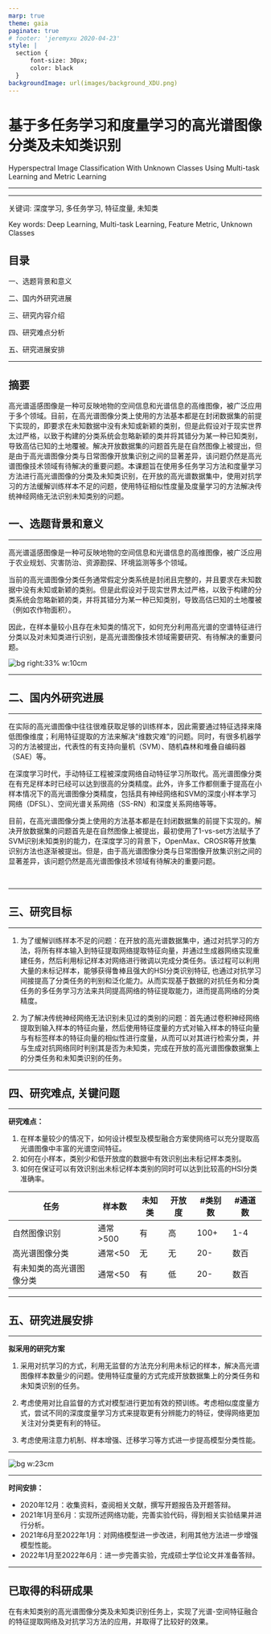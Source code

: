 ```yaml
---
marp: true
theme: gaia
paginate: true
# footer: 'jeremyxu 2020-04-23'
style: |
  section {
      font-size: 30px;
      color: black
  }
backgroundImage: url(images/background_XDU.png)
---
```

<!-- 字体设置 -->
<!-- <style>
section {
  font-family: 'Times New Roman', serif !important;
}
</style> -->

<!-- <style>
section {
  font-family: 'Microsoft YaHei', 'Times'， 'SimHei', sans-serif;
}
</style> -->

<style>
section {
  font-family: 'Microsoft YaHei', 'Times', sans-serif;
}
</style>

<!-- 
_backgroundImage: url(https://cdn.jsdelivr.net/gh/sunqinghu/PicRepo/img/2020/background_head.png)
_class: lead
_paginate: false -->

<style scoped>
section {
    font-size: 30px;
}
</style>
# 基于多任务学习和度量学习的高光谱图像分类及未知类识别

<!--基于度量学习和GAN的有未知类别的高光谱图像分类-->

<!--基于多任务学习和度量学习的现实世界中的高光谱图像分类-->

Hyperspectral Image Classification With Unknown Classes Using Multi-task Learning and Metric Learning

<!--Few-Shot Hyperspectral Image Classification With Unknown Classes Using Multitask Deep Learning-->

---
<!-- _class: lead 
_paginate: false -->

<style scoped>
section {
    text-align: left;
    font-size: 35px;
}
</style>
---

关键词: 深度学习, 多任务学习, 特征度量, 未知类

Key words: Deep Learning, Multi-task Learning,  Feature Metric, Unknown Classes

## 目录

 一、选题背景和意义

 二、国内外研究进展

 三、研究内容介绍

 四、研究难点分析

 五、研究进展安排

---
<!-- 
_class: lead gaia
_paginate: false
_color: black -->

<style scoped>
section {
    font-size: 30px;
}
</style>
## 摘要

高光谱遥感图像是一种可反映地物的空间信息和光谱信息的高维图像，被广泛应用于多个领域。目前，在高光谱图像分类上使用的方法基本都是在封闭数据集的前提下实现的，即要求在未知数据中没有未知或新颖的类别，但是此假设对于现实世界太过严格，以致于构建的分类系统会忽略新颖的类并将其错分为某一种已知类别，导致高估已知的土地覆被。解决开放数据集的问题首先是在自然图像上被提出，但是由于高光谱图像分类与日常图像开放集识别之间的显著差异，该问题仍然是高光谱图像技术领域有待解决的重要问题。本课题旨在使用多任务学习方法和度量学习方法进行高光谱图像的分类及未知类识别，在开放的高光谱数据集中，使用对抗学习的方法缓解训练样本不足的问题，使用特征相似性度量及度量学习的方法解决传统神经网络无法识别未知类别的问题。



## 一、选题背景和意义

------

高光谱遥感图像是一种可反映地物的空间信息和光谱信息的高维图像，被广泛应用于农业规划、灾害防治、资源勘探、环境监测等多个领域。

当前的高光谱图像分类任务通常假定分类系统是封闭且完整的，并且要求在未知数据中没有未知或新颖的类别。但是此假设对于现实世界太过严格，以致于构建的分类系统会忽略新颖的类，并将其错分为某一种已知类别，导致高估已知的土地覆被（例如农作物面积）。

因此，在样本量较小且存在未知类的情况下，如何充分利用高光谱的空谱特征进行分类以及对未知类进行识别，是高光谱图像技术领域需要研究、有待解决的重要问题。

![bg right:33% w:10cm](https://cdn.jsdelivr.net/gh/sunqinghu/PicRepo/img/2020/Going_hyperspectral_pillars.jpg)

------

<!-- 
_class: lead gaia
_paginate: false
_color: black -->

<style scoped>
section {
    font-size: 30px;
}
</style>

##  二、国内外研究进展

------

在实际的高光谱图像中往往很难获取足够的训练样本，因此需要通过特征选择来降低图像维度；利用特征提取的方法来解决“维数灾难”的问题。同时，有很多机器学习的方法被提出，代表性的有支持向量机（SVM）、随机森林和堆叠自编码器（SAE）等。

在深度学习时代，手动特征工程被深度网络自动特征学习所取代。高光谱图像分类在有充足样本时已经可以达到很高的分类精度。此外，许多工作都侧重于提高在小样本情况下的高光谱图像分类精度，包括具有神经网络和SVM的深度小样本学习网络（DFSL）、空间光谱关系网络（SS-RN）和深度关系网络等等。

目前，在高光谱图像分类上使用的方法基本都是在封闭数据集的前提下实现的。解决开放数据集的问题首先是在自然图像上被提出，最初使用了1-vs-set方法赋予了SVM识别未知类别的能力，在深度学习的背景下，OpenMax、CROSR等开放集识别方法也逐渐被提出。但是，由于高光谱图像分类与日常图像开放集识别之间的显著差异，该问题仍然是高光谱图像技术领域有待解决的重要问题。

​	<!--但是，此高精度是在未见过的数据中没有未知类的假设下实现的。但是如果未知或新颖的类的存在将导致误报，从而降低模型的精度。如果许多属于未知类的实例被归类为已知类，则该已知类的数量将在很大程度上被高估。不幸的是，在现实世界中，很难定义所有潜在的类。如前所述，由于预算限制，基于实地调查的样本收集只能涵盖研究区域的一小部分。因此，在收集的样本上训练的机器学习模型可能会面临某些实例（未知），这些实例无法归类为已知类之一--> 

<!--如3D-CNN、残差网络（ResNet）、Zhong等人提出的空谱结合的残差网络（SSRN）和Song等人提出的深度特征融合网络（DFFN）等等。他们选择邻域块作为输入，充分结合高光谱图像中的空间信息和光谱信息。-->

<!--机器学习中所有测试数据都已知这一假设称为封闭世界或封闭集。在封闭世界中，给定一个无法归类为已知类之一的未知实例，模型最终将为未知实例分配一个已知类标签，因为它无法将其标识为未知实例。在这种情况下，如果使用模型来绘制某些作物类型的地图，则不可避免地高估其面积，从而高估粮食供应总量-->

<!--机器需要从已知类中分辨未知类,这对于许多算法来说是不可能的，因为它们假设是一个封闭的世界环境。例如，深度神经网络受 SoftMax 函数的限制，该函数将输出概率限制为 1 的总和，并且每个概率在 0 到 1 之间。在这种情况下，必须为输入实例分配一个已知类。-->
<!--一个简单的解决方案是使用置信阈值，拒绝分类置信度较低的阈值。然而，低级的自信并不是未知事物的保证;相反，它是不确定的[46]。不确定实例可能是接近分类超平面边界的有价值的样本，用于主动学习，而不是未知 [48]。-->

------

<!-- 
_class: lead gaia
_paginate: false
_color: black -->

<style scoped>
section {
    font-size: 30px;
}
</style>

##  三、研究目标

------

1. 为了缓解训练样本不足的问题：在开放的高光谱数据集中，通过对抗学习的方法，将所有样本输入到特征提取网络提取特征向量，并通过生成器网络实现重建任务，然后利用标记样本对网络进行微调以完成分类任务。该过程可以利用大量的未标记样本，能够获得鲁棒且强大的HSI分类识别特征, 也通过对抗学习间接提高了分类任务的判别和泛化能力。从而实现基于数据的对抗任务和分类任务的多任务学习方法来共同提高网络的特征提取能力，进而提高网络的分类精度。

2. 为了解决传统神经网络无法识别未见过的类别的问题：首先通过卷积神经网络提取到输入样本的特征向量，然后使用特征度量的方式对输入样本的特征向量与有标签样本的特征向量的相似性进行度量，从而可以对其进行检索分类，并与生成对抗网络同时判别其是否为未知类，完成在开放的高光谱图像数据集上的分类任务和未知类识别的任务。

------

<!-- 
_class: lead gaia
_paginate: false
_color: black -->

<style scoped>
section {
    font-size: 30px;
}
</style>

##  四、研究难点, 关键问题

------

**研究难点：**

1. 在样本量较少的情况下，如何设计模型及模型融合方案使网络可以充分提取高光谱图像中丰富的光谱空间特征。
2. 如何在小样本，类别少和低开放度的数据中有效识别出未标记样本类别。
3. 如何在保证可以有效识别出未标记样本类别的同时可以达到比较高的HSI分类准确率。

| 任务                     | 样本数   | 未知类 | 开放度 | #类别数 | #通道数 |
| ------------------------ | -------- | ------ | ------ | ------- | ------- |
| 自然图像识别             | 通常>500 | 有     | 高     | 100+    | 1-4     |
| 高光谱图像分类           | 通常<50  | 无     | 无     | 20-     | 数百    |
| 有未知类的高光谱图像分类 | 通常<50  | 有     | 低     | 20-     | 数百    |

<!--如表所示，由于高光谱图像分类与日常图像开放集识别之间的三个显着差异（），很难直接使用开放集技术开发用于高光谱图像分类中的日常图像识别-->

------

<!-- 
_class: lead gaia
_paginate: false
_color: black -->

<style scoped>
section {
    font-size: 30px;
}
</style>

##  五、研究进展安排

------
**拟采用的研究方案**

1. 采用对抗学习的方式，利用无监督的方法充分利用未标记的样本，解决高光谱图像样本数量少的问题。使用特征度量的方式完成开放数据集上的分类任务和未知类识别的任务。

2. 考虑使用对比自监督的方式对模型进行更加有效的预训练。考虑相似度度量方式，尝试不同的深度度量学习方式来提取更有分辨能力的特征，使得网络更加关注对分类更有利的特征。

3. 考虑使用注意力机制、样本增强、迁移学习等方式进一步提高模型分类性能。
   
------
![bg w:23cm](https://cdn.jsdelivr.net/gh/sunqinghu/PicRepo/img/2020/image-20201223171723403.png)

---

**时间安排：**

- 2020年12月：收集资料，查阅相关文献，撰写开题报告及开题答辩。 
- 2021年1月至6月：实现所述网络功能，完善实验代码，得到相关实验结果并进行分析。 
- 2021年6月至2022年1月：对网络模型进一步改进，利用其他方法进一步增强模型性能。
- 2022年1月至2022年6月：进一步完善实验，完成硕士学位论文并准备答辩。 

---

## 已取得的科研成果

在有未知类别的高光谱图像分类及未知类识别任务上，实现了光谱-空间特征融合的特征提取网络及对抗学习方法的应用，并取得了比较好的效果。